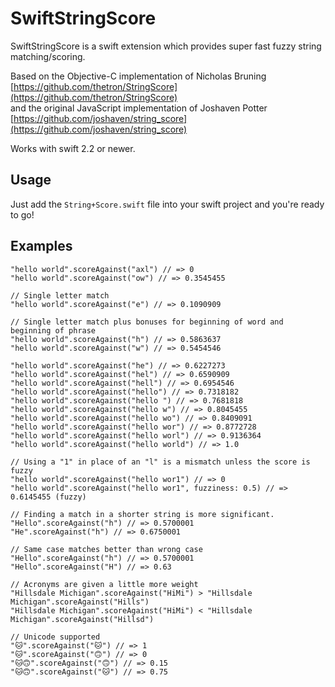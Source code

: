 # SwiftStringScore
SwiftStringScore is a swift extension which provides super fast fuzzy string matching/scoring.

Based on the Objective-C implementation of Nicholas Bruning [https://github.com/thetron/StringScore](https://github.com/thetron/StringScore)  
and the original JavaScript implementation of Joshaven Potter [https://github.com/joshaven/string_score](https://github.com/joshaven/string_score)

Works with swift 2.2 or newer.


## Usage

Just add the `String+Score.swift` file into your swift project and you're ready to go!


## Examples
```
"hello world".scoreAgainst("axl") // => 0
"hello world".scoreAgainst("ow") // => 0.3545455

// Single letter match
"hello world".scoreAgainst("e") // => 0.1090909

// Single letter match plus bonuses for beginning of word and beginning of phrase
"hello world".scoreAgainst("h") // => 0.5863637
"hello world".scoreAgainst("w") // => 0.5454546

"hello world".scoreAgainst("he") // => 0.6227273
"hello world".scoreAgainst("hel") // => 0.6590909
"hello world".scoreAgainst("hell") // => 0.6954546
"hello world".scoreAgainst("hello") // => 0.7318182
"hello world".scoreAgainst("hello ") // => 0.7681818
"hello world".scoreAgainst("hello w") // => 0.8045455
"hello world".scoreAgainst("hello wo") // => 0.8409091
"hello world".scoreAgainst("hello wor") // => 0.8772728
"hello world".scoreAgainst("hello worl") // => 0.9136364
"hello world".scoreAgainst("hello world") // => 1.0

// Using a "1" in place of an "l" is a mismatch unless the score is fuzzy
"hello world".scoreAgainst("hello wor1") // => 0
"hello world".scoreAgainst("hello wor1", fuzziness: 0.5) // => 0.6145455 (fuzzy)

// Finding a match in a shorter string is more significant.
"Hello".scoreAgainst("h") // => 0.5700001
"He".scoreAgainst("h") // => 0.6750001

// Same case matches better than wrong case
"Hello".scoreAgainst("h") // => 0.5700001
"Hello".scoreAgainst("H") // => 0.63

// Acronyms are given a little more weight
"Hillsdale Michigan".scoreAgainst("HiMi") > "Hillsdale Michigan".scoreAgainst("Hills")
"Hillsdale Michigan".scoreAgainst("HiMi") < "Hillsdale Michigan".scoreAgainst("Hillsd")

// Unicode supported
"🐱".scoreAgainst("🐱") // => 1
"🐱".scoreAgainst("🙃") // => 0
"🐱🙃".scoreAgainst("🙃") // => 0.15
"🐱🙃".scoreAgainst("🐱") // => 0.75
```